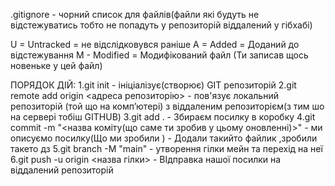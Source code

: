 .gitignore - чорний список для файлів(файли які будуть не відстежуватись тобто не попадуть у репозиторій віддалений у гібхабі)

U = Untracked = не відслідковувся раніше
A = Added = Доданий до відстежування
M - Modified = Модифікований файл (Ти записав щось новеньке у цей файл)

<!-- ОНОВЛЕННЯ 2 -->

ПОРЯДОК ДІЙ:
1.git init - ініціалізує(створює) GIT репозиторій
2.git remote add origin <адреса репозиторію> - пов'язує локальний репозиторій (той що на компʼютері) з віддаленим репозиторієм(з тим шо на сервері тобіш GITHUB)
3.git add . - Збираєм посилку в коробку
4.git commit -m "<назва коміту(що саме ти зробив у цьому оновленні)>" - ми описуємо посилку(Що ми зробили ) - Додали такийто файлик ,зробили такето дз
5.git branch -M "main" - утворення гілки мейн та перехід на неї
6.git push -u origin <назва гілки> - ВІдправка нашої посилки на віддалений репозиторій

<!-- git config --global init.defaultBranch main -->

